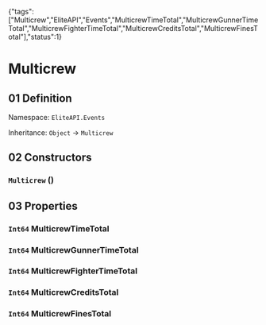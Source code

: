 {"tags":["Multicrew","EliteAPI","Events","MulticrewTimeTotal","MulticrewGunnerTimeTotal","MulticrewFighterTimeTotal","MulticrewCreditsTotal","MulticrewFinesTotal"],"status":1}

# Multicrew

## 01 Definition

Namespace: `EliteAPI.Events`

Inheritance: `Object` → `Multicrew`

## 02 Constructors

### `Multicrew` ()

## 03 Properties

### `Int64` MulticrewTimeTotal

### `Int64` MulticrewGunnerTimeTotal

### `Int64` MulticrewFighterTimeTotal

### `Int64` MulticrewCreditsTotal

### `Int64` MulticrewFinesTotal

